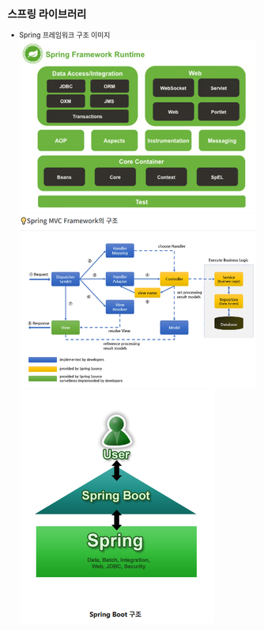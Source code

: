##

## 스프링 라이브러리
- Spring 프레임워크 구조 이미지
![alt text](image.png)
![alt text](image-1.png)
![alt text](image-2.png)